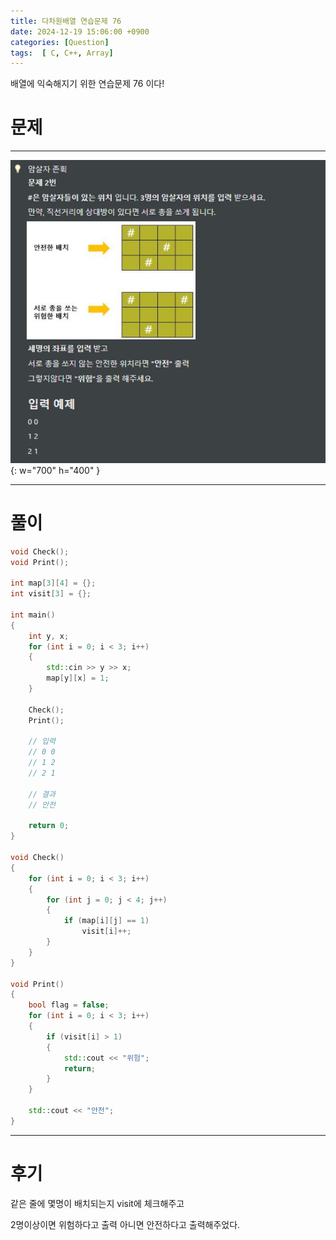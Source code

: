 ```yaml
---
title: 다차원배열 연습문제 76
date: 2024-12-19 15:06:00 +0900
categories: [Question]  
tags:  [ C, C++, Array]
---
```


배열에 익숙해지기 위한 연습문제 76 이다!

# 문제   
---------------------------------------
![Desktop View](/assets/img/Array75.png){: w="700" h="400" }

---------------------------------------

# 풀이

```c++
void Check();
void Print();

int map[3][4] = {};
int visit[3] = {};

int main()
{
    int y, x;
    for (int i = 0; i < 3; i++)
    {
        std::cin >> y >> x;
        map[y][x] = 1;
    }
    
    Check();
    Print();

    // 입력
    // 0 0
    // 1 2
    // 2 1

    // 결과
    // 안전

    return 0;
}

void Check()
{
    for (int i = 0; i < 3; i++)
    {
        for (int j = 0; j < 4; j++)
        {
            if (map[i][j] == 1)
                visit[i]++;
        }
    }
}

void Print()
{
    bool flag = false;
    for (int i = 0; i < 3; i++)
    {
        if (visit[i] > 1)
        {
            std::cout << "위험";
            return;
        }
    }
    
    std::cout << "안전";
}
```
---------------------------------------

# 후기

같은 줄에 몇명이 배치되는지 visit에 체크해주고

2명이상이면 위험하다고 출력 아니면 안전하다고 출력해주었다.
